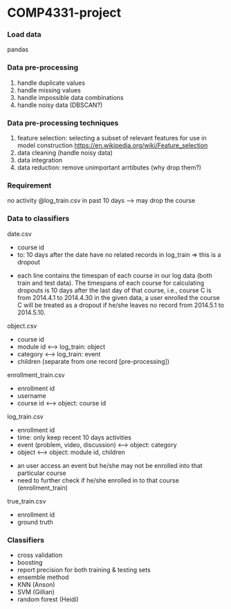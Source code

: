 # COMP4331-project

### Load data
pandas

### Data pre-processing
1. handle duplicate values
2. handle missing values
3. handle impossible data combinations
4. handle noisy data (DBSCAN?)

### Data pre-processing techniques
1. feature selection: selecting a subset of relevant features for use in model construction
https://en.wikipedia.org/wiki/Feature_selection
2. data cleaning (handle noisy data)
3. data integration
4. data reduction: remove unimportant arrtibutes (why drop them?)

### Requirement
no activity @log_train.csv in past 10 days --> may drop the course

### Data to classifiers
date.csv
- course id
- to: 10 days after the date have no related records in log_train => this is a dropout
* each line contains the timespan of each course in our log data (both train and test data). The timespans of each course for calculating dropouts is 10 days after the last day of that course, i.e., course C is from 2014.4.1 to 2014.4.30 in the given data, a user enrolled the course C will be treated as a dropout if he/she leaves no record from 2014.5.1 to 2014.5.10.

object.csv
- course id
- module id <--> log_train: object
- category <--> log_train: event
- children (separate from one record [pre-processing])

enrollment_train.csv
- enrollment id
- username
- course id <--> object: course id

log_train.csv
- enrollment id
- time: only keep recent 10 days activities
- event (problem, video, discussion) <--> object: category
- object <--> object: module id, children
* an user access an event but he/she may not be enrolled into that particular course
* need to further check if he/she enrolled in to that course (enrollment_train)

true_train.csv
- enrollment id
- ground truth

### Classifiers
- cross validation
- boosting
- report precision for both training & testing sets
- ensemble method
- KNN (Anson)
- SVM (Gillian)
- random forest (Heidi)
